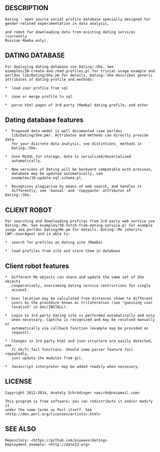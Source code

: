 
DESCRIPTION
-----------

    Dating - open source social profile database specially designed for
    gender-related experimentation in data analysis,

    and robot for downloading data from existing dating services (currently
    Russian Mamba only).

DATING DATABASE
---------------

    For deploying dating database use Dating::She. See
    examples/20-create-and-read-profiles.pl for trivial usage example and
    perldoc lib/Dating/She.pm for details. Dating::She describes generic
    attributes of dating profile and methods:

    *  load user profile from sql

    *  save or merge profile to sql

    *  parse html pages of 3rd party (Mamba) dating profile, and other

Dating database features
------------------------

    *  Proposed data model is well documented (see perldoc
       lib/Dating/She.pm). Attributes and methods can directly provide data
       for your discrete data analysis, see distintions_ methods in
       Dating::She.

    *  Uses MySQL for storage, data is serialized/deserialized
       automatically.

    *  New versions of Dating will be backward compatible with previous,
       database may be updated automatically, see
       examples/10-update-sql-schema.pl.

    *  Recognizes plagiarism by means of web search, and handles it
       differently, see 'manual' and 'copypaste' attributes of Dating::She.

CLIENT ROBOT
------------

    For searching and downloading profiles from 3rd party web service use
    Dating::Me. See examples/30-fetch-from-dating-service.pl for example
    usage and perldoc Dating/Me.pm for details. Dating::Me inherits
    LWP::UserAgent and is able to:

    *  search for profiles on dating site (Mamba)

    *  load profiles from site and store them in database

Client robot features
---------------------

    *  Different Me objects can share and update the same set of She objects
       cooperatively, overcoming dating service restrictions for single
       account.

    *  User location may be calculated from distances shown to different
       users by the procedure known as trilateration (see "guessing user
       location" in doc/INSTALL).

    *  Login to 3rd party dating site is performed automatically and only
       when necessary. Captcha is recognized and may be resolved manually or
       automatically via callback function (example may be provided on
       request).

    *  Changes in 3rd party html and json structure are easily detected, see
       fc_ok/fc_fail functions. Should some parser feature fail repeatedly,
       just update the modules from git.

    *  Javascript interpreter may be added readily when necessary.

LICENSE
-------

    Copyright 2012-2014, Anatoly Schrödinger <weirdo@noipmail.com>

    This program is free software; you can redistribute it and/or modify it
    under the same terms as Perl itself. See
    <http://dev.perl.org/licenses/artistic.html>

SEE ALSO
--------

    Repository: <https://github.com/psywave/dating>
    Deployment example: <http://date33.org>

